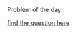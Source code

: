 Problem of the day

<a href="https://leetcode.com/problems/baseball-game/">find the question here</a>
